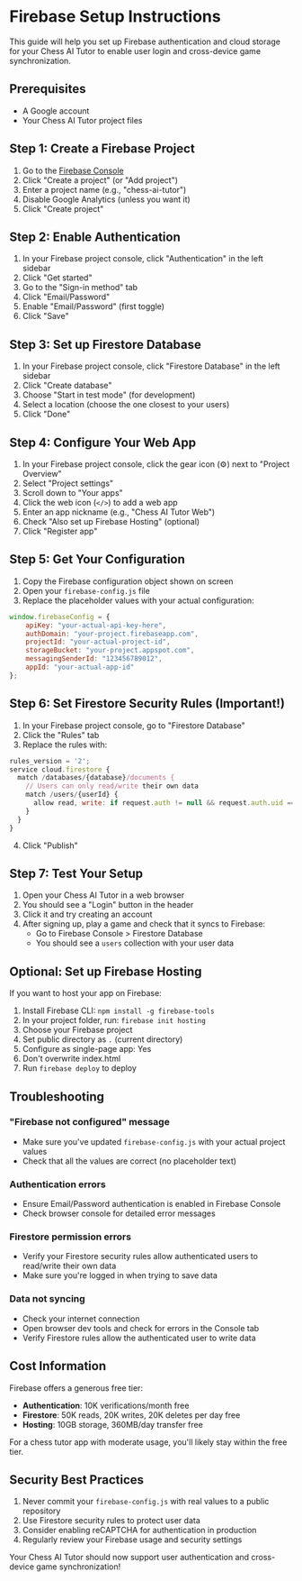 # Firebase Setup Instructions

This guide will help you set up Firebase authentication and cloud storage for your Chess AI Tutor to enable user login and cross-device game synchronization.

## Prerequisites

- A Google account
- Your Chess AI Tutor project files

## Step 1: Create a Firebase Project

1. Go to the [Firebase Console](https://console.firebase.google.com/)
2. Click "Create a project" (or "Add project")
3. Enter a project name (e.g., "chess-ai-tutor")
4. Disable Google Analytics (unless you want it)
5. Click "Create project"

## Step 2: Enable Authentication

1. In your Firebase project console, click "Authentication" in the left sidebar
2. Click "Get started"
3. Go to the "Sign-in method" tab
4. Click "Email/Password"
5. Enable "Email/Password" (first toggle)
6. Click "Save"

## Step 3: Set up Firestore Database

1. In your Firebase project console, click "Firestore Database" in the left sidebar
2. Click "Create database"
3. Choose "Start in test mode" (for development)
4. Select a location (choose the one closest to your users)
5. Click "Done"

## Step 4: Configure Your Web App

1. In your Firebase project console, click the gear icon (⚙️) next to "Project Overview"
2. Select "Project settings"
3. Scroll down to "Your apps"
4. Click the web icon (`</>`) to add a web app
5. Enter an app nickname (e.g., "Chess AI Tutor Web")
6. Check "Also set up Firebase Hosting" (optional)
7. Click "Register app"

## Step 5: Get Your Configuration

1. Copy the Firebase configuration object shown on screen
2. Open your `firebase-config.js` file
3. Replace the placeholder values with your actual configuration:

```javascript
window.firebaseConfig = {
    apiKey: "your-actual-api-key-here",
    authDomain: "your-project.firebaseapp.com", 
    projectId: "your-actual-project-id",
    storageBucket: "your-project.appspot.com",
    messagingSenderId: "123456789012",
    appId: "your-actual-app-id"
};
```

## Step 6: Set Firestore Security Rules (Important!)

1. In your Firebase project console, go to "Firestore Database"
2. Click the "Rules" tab
3. Replace the rules with:

```javascript
rules_version = '2';
service cloud.firestore {
  match /databases/{database}/documents {
    // Users can only read/write their own data
    match /users/{userId} {
      allow read, write: if request.auth != null && request.auth.uid == userId;
    }
  }
}
```

4. Click "Publish"

## Step 7: Test Your Setup

1. Open your Chess AI Tutor in a web browser
2. You should see a "Login" button in the header
3. Click it and try creating an account
4. After signing up, play a game and check that it syncs to Firebase:
   - Go to Firebase Console > Firestore Database
   - You should see a `users` collection with your user data

## Optional: Set up Firebase Hosting

If you want to host your app on Firebase:

1. Install Firebase CLI: `npm install -g firebase-tools`
2. In your project folder, run: `firebase init hosting`
3. Choose your Firebase project
4. Set public directory as `.` (current directory)
5. Configure as single-page app: Yes
6. Don't overwrite index.html
7. Run `firebase deploy` to deploy

## Troubleshooting

### "Firebase not configured" message
- Make sure you've updated `firebase-config.js` with your actual project values
- Check that all the values are correct (no placeholder text)

### Authentication errors
- Ensure Email/Password authentication is enabled in Firebase Console
- Check browser console for detailed error messages

### Firestore permission errors  
- Verify your Firestore security rules allow authenticated users to read/write their own data
- Make sure you're logged in when trying to save data

### Data not syncing
- Check your internet connection
- Open browser dev tools and check for errors in the Console tab
- Verify Firestore rules allow the authenticated user to write data

## Cost Information

Firebase offers a generous free tier:
- **Authentication**: 10K verifications/month free
- **Firestore**: 50K reads, 20K writes, 20K deletes per day free
- **Hosting**: 10GB storage, 360MB/day transfer free

For a chess tutor app with moderate usage, you'll likely stay within the free tier.

## Security Best Practices

1. Never commit your `firebase-config.js` with real values to a public repository
2. Use Firestore security rules to protect user data
3. Consider enabling reCAPTCHA for authentication in production
4. Regularly review your Firebase usage and security settings

Your Chess AI Tutor should now support user authentication and cross-device game synchronization!
